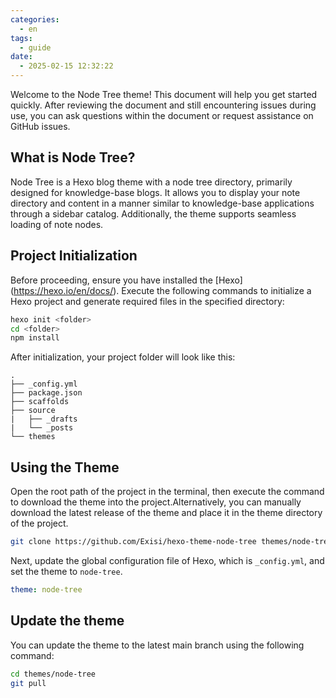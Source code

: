 ```yaml
---
categories:
  - en
tags:
  - guide
date:
  - 2025-02-15 12:32:22
---
```


Welcome to the Node Tree theme! This document will help you get started quickly. After reviewing the document and still encountering issues during use, you can ask questions within the document or request assistance on GitHub issues.

## What is Node Tree?
Node Tree is a Hexo blog theme with a node tree directory, primarily designed for knowledge-base blogs. It allows you to display your note directory and content in a manner similar to knowledge-base applications through a sidebar catalog. Additionally, the theme supports seamless loading of note nodes.

## Project Initialization
Before proceeding, ensure you have installed the [Hexo] (https://hexo.io/en/docs/). Execute the following commands to initialize a Hexo project and generate required files in the specified directory:

``` bash
hexo init <folder>
cd <folder>
npm install
```

After initialization, your project folder will look like this:
```
.
├── _config.yml
├── package.json
├── scaffolds
├── source
|   ├── _drafts
|   └── _posts
└── themes
```

## Using the Theme
Open the root path of the project in the terminal, then execute the command to download the theme into the project.Alternatively, you can manually download the latest release of the theme and place it in the theme directory of the project.

``` bash
git clone https://github.com/Exisi/hexo-theme-node-tree themes/node-tree
```

Next, update the global configuration file of Hexo, which is `_config.yml`, and set the theme to `node-tree`.

``` yaml
theme: node-tree
```

## Update the theme
You can update the theme to the latest main branch using the following command:

``` bash
cd themes/node-tree
git pull
```